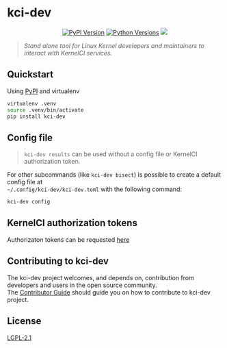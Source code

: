 # kci-dev

<p align="center">
  <a href="https://pypi.org/project/kci-dev"><img alt="PyPI Version" src="https://img.shields.io/pypi/v/kci-dev.svg?maxAge=86400" /></a>
  <a href="https://pypi.org/project/kci-dev"><img alt="Python Versions" src="https://img.shields.io/pypi/pyversions/kci-dev.svg?maxAge=86400" /></a>
  <a href="https://www.bestpractices.dev/projects/9829"><img src="https://www.bestpractices.dev/projects/9829/badge"></a>
</p>

> *Stand alone tool for Linux Kernel developers and maintainers to interact with KernelCI services.*

## Quickstart

Using [PyPI](https://pypi.org/project/kci-dev/) and virtualenv
```sh
virtualenv .venv
source .venv/bin/activate
pip install kci-dev
```

## Config file

> `kci-dev results` can be used without a config file or KernelCI authorization token.  

For other subcommands (like `kci-dev bisect`) is possible to create a default config file at  
`~/.config/kci-dev/kci-dev.toml` with the following command:  
```sh
kci-dev config
```

## KernelCI authorization tokens

Authorizaton tokens can be requested [here](https://github.com/kernelci/kernelci-core/issues/new?template=kernelci-api-tokens.md)

## Contributing to kci-dev

The kci-dev project welcomes, and depends on, contribution from developers and users in the open source community.  
The [Contributor Guide](https://github.com/kernelci/kci-dev/blob/main/CONTRIBUTING.md) should guide you on how to contribute to kci-dev project.


## License

[LGPL-2.1](https://github.com/kernelci/kci-dev/blob/main/LICENSE)
